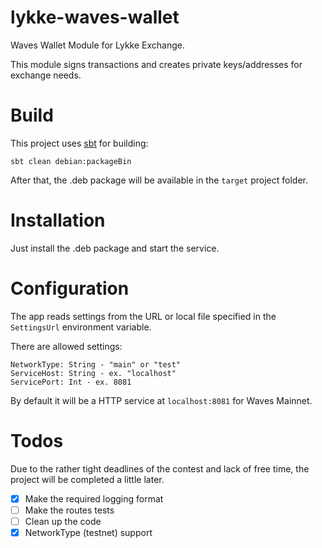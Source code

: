 # lykke-waves-wallet
Waves Wallet Module for Lykke Exchange.

This module signs transactions and creates private keys/addresses for exchange needs.

# Build

This project uses [sbt](https://www.scala-sbt.org/) for building:

```
sbt clean debian:packageBin
```

After that, the .deb package will be available in the `target` project folder.

# Installation

Just install the .deb package and start the service.

# Configuration

The app reads settings from the URL or local file specified in the `SettingsUrl` environment variable.

There are allowed settings:

```
NetworkType: String - "main" or "test"
ServiceHost: String - ex. "localhost"
ServicePort: Int - ex. 8081
```

By default it will be a HTTP service at `localhost:8081` for Waves Mainnet.

# Todos

Due to the rather tight deadlines of the contest and lack of free time, the project will be completed a little later.

- [x] Make the required logging format
- [ ] Make the routes tests
- [ ] Clean up the code
- [x] NetworkType (testnet) support
